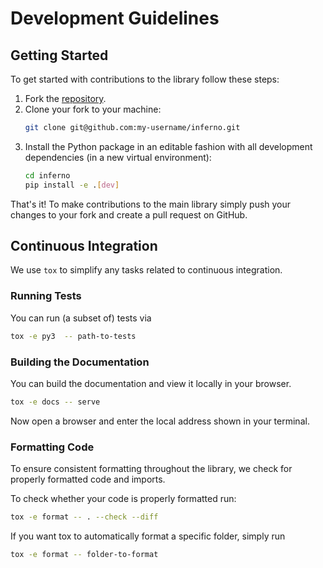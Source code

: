 # Development Guidelines

## Getting Started

To get started with contributions to the library follow these steps:

1. Fork the [repository](https://github.com/inferno-dl/inferno).
2. Clone your fork to your machine:
    ```sh
    git clone git@github.com:my-username/inferno.git
    ```
3. Install the Python package in an editable fashion with all development dependencies (in a new virtual environment):
    ```sh
    cd inferno
    pip install -e .[dev]
    ```

That's it! To make contributions to the main library simply push your changes to your fork and create a pull request on GitHub.

## Continuous Integration

We use ``tox`` to simplify any tasks related to continuous integration.

### Running Tests
You can run (a subset of) tests via
```sh
tox -e py3  -- path-to-tests
```

### Building the Documentation
You can build the documentation and view it locally in your browser.

```sh
tox -e docs -- serve 
```

Now open a browser and enter the local address shown in your terminal.

### Formatting Code
To ensure consistent formatting throughout the library, we check for properly formatted code and imports. 

To check whether your code is properly formatted run:

```sh
tox -e format -- . --check --diff
```

If you want tox to automatically format a specific folder, simply run
```sh
tox -e format -- folder-to-format
```